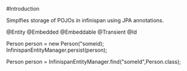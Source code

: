 #Introduction

Simplfies storage of POJOs in infinispan using JPA annotations.

@Entity
@Embedded
@Embeddable
@Transient
@Id

Person person = new Person("someid);
InfinispanEntityManager.persist(person);

Person person = InfinispanEntityManager.find("someId",Person.class);


